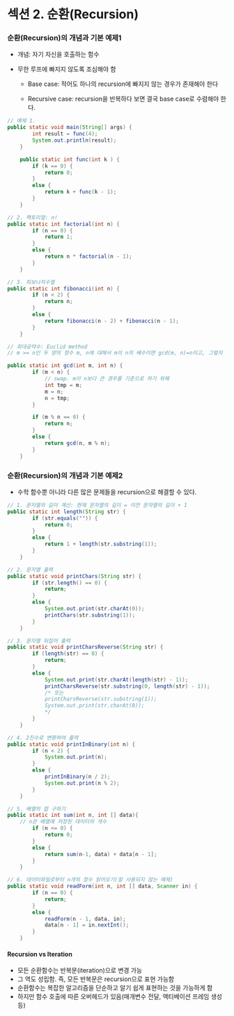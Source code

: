 # 섹션 2. 순환(Recursion)



### 순환(Recursion)의 개념과 기본 예제1

* 개념: 자기 자신을 호출하는 함수

* 무한 루프에 빠지지 않도록 조심해야 함

  * Base case: 적어도 하나의 recursion에 빠지지 않는 경우가 존재해야 한다

  * Recursive case: recursion을 반복하다 보면 결국 base case로 수렴해야 한다.

```java
// 예제 1. 
public static void main(String[] args) {
        int result = func(4);
        System.out.println(result);
    }

    public static int func(int k ) {
        if (k == 0) {
            return 0;
        }
        else {
            return k + func(k - 1);
        }
    }

// 2. 팩토리얼: n!
public static int factorial(int n) {
        if (n == 0) {
            return 1;
        }
        else {
            return n * factorial(n - 1);
        }
    }

// 3. 피보나치수열
public static int fibonacci(int n) {
        if (n < 2) {
            return n;
        }
        else {
            return fibonacci(n - 2) + fibonacci(n - 1);
        }
    }

// 최대공약수: Euclid method
// m >= n인 두 양의 정수 m, n에 대해서 m이 n의 배수이면 gcd(m, n)=n이고, 그렇지 않으면 gcd(m, n)=gcd(n, m%n)이다. 

public static int gcd(int m, int n) {
        if (m < n) {
            // swap. m이 n보다 큰 경우를 기준으로 하기 위해
            int tmp = m;
            m = n;
            n = tmp;
        }

        if (m % n == 0) {
            return n;
        }
        else {
            return gcd(n, m % n);
        }
    }
```





### 순환(Recursion)의 개념과 기본 예제2

* 수학 함수뿐 아니라 다른 많은 문제들을 recursion으로 해결할 수 있다.

 ```java
 // 1. 문자열의 길이 계산: 현재 문자열의 길이 = 이전 문자열의 길이 + 1
 public static int length(String str) {
         if (str.equals("")) {
             return 0;
         }
         else {
             return 1 + length(str.substring(1));
         }
     }
 
 // 2. 문자열 출력
 public static void printChars(String str) {
         if (str.length() == 0) {
             return;
         }
         else {
             System.out.print(str.charAt(0));
             printChars(str.substring(1));
         }
     }
 
 // 3. 문자열 뒤집어 출력
 public static void printCharsReverse(String str) {
         if (length(str) == 0) {
             return;
         }
         else {
             System.out.print(str.charAt(length(str) - 1));
             printCharsReverse(str.substring(0, length(str) - 1));
             /* 또는
             printCharsReverse(str.substring(1));
             System.out.print(str.charAt(0)); 
             */
         }
     }
 
 // 4. 2진수로 변환하여 출력
 public static void printInBinary(int n) {
         if (n < 2) {
             System.out.print(n);
         }
         else {
             printInBinary(n / 2);
             System.out.print(n % 2);
         }
     }
 
 // 5. 배열의 합 구하기
 public static int sum(int n, int [] data){ 
     // n은 배열에 저장된 데이터의 개수
         if (n <= 0) {
             return 0;
         }
         else {
             return sum(n-1, data) + data[n - 1];
         }
     }
 
 // 6. 데이터파일로부터 n개의 정수 읽어오기(잘 사용되지 않는 예제)
 public static void readForm(int n, int [] data, Scanner in) {
         if (n == 0) {
             return;
         }
         else {
             readForm(n - 1, data, in);
             data[n - 1] = in.nextInt();
         }
     }
 ```



#### Recursion vs Iteration

* 모든 순환함수는 반복문(iteration)으로 변경 가능
* 그 역도 성립함. 즉, 모든 반복문은 recursion으로 표현 가능함
* 순환함수는 복잡한 알고리즘을 단순하고 알기 쉽게 표현하는 것을 가능하게 함
* 하지만 함수 호출에 따른 오버헤드가 있음(매개변수 전달, 액티베이션 프레임 생성 등)







